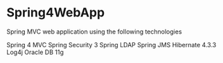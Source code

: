 Spring4WebApp
=============
Spring MVC web application using the following technologies 

Spring 4 MVC
Spring Security 3
Spring LDAP
Spring JMS
Hibernate 4.3.3
Log4j
Oracle DB 11g
